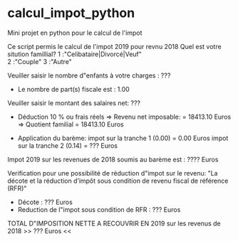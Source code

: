 # calcul_impot_python
Mini projet en python pour le calcul de l'impot

Ce script permis le calcul de l'impot 2019 pour revnu 2018
Quel est votre sitution famillial? 
1 :"Celibataire|Divorcé|Veuf"  
2 :"Couple" 
3 :"Autre" 

Veuiller saisir le nombre d"enfants à votre charges : ???
* Le nombre de part(s) fiscale est : 1.00

Veuiller saisir le montant des salaires net: ???
* Déduction 10 % ou frais réels
=> Revenu net imposable: = 18413.10 Euros
=> Quotient familial = 18413.10 Euros

* Application du barème:
impot sur la tranche 1 (0.00) = 0.00 Euros
impot sur la tranche 2 (0.14) = ??? Euros

Impot 2019 sur les revenues de 2018 soumis au barème est : ???? Euros

Verification pour une possibilité de réduction d"impot sur le revenu:  "La décote et la réduction d’impôt sous condition de revenu fiscal de référence (RFR)"
* Décote : ??? Euros
* Reduction de l"impot sous condition de RFR : ??? Euros

TOTAL D"IMPOSITION NETTE  A RECOUVRIR EN 2019 sur les revenus de 2018 >> ??? Euros <<
